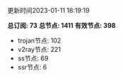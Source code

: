 更新时间2023-01-11 18:19:19

**总订阅: 73**
**总节点: 1411**
**有效节点: 398**
- trojan节点: 102
- v2ray节点: 221
- ss节点: 69
- ssr节点: 6

